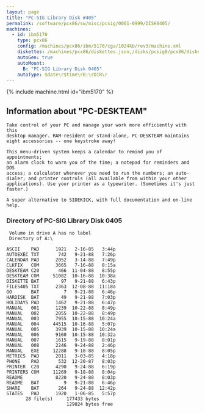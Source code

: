 ```yaml
---
layout: page
title: "PC-SIG Library Disk #405"
permalink: /software/pcx86/sw/misc/pcsig/0001-0999/DISK0405/
machines:
  - id: ibm5170
    type: pcx86
    config: /machines/pcx86/ibm/5170/cga/1024kb/rev3/machine.xml
    diskettes: /machines/pcx86/diskettes.json,/disks/pcsig0/pcx86/diskettes.json
    autoGen: true
    autoMount:
      B: "PC-SIG Library Disk 0405"
    autoType: $date\r$time\rB:\rDIR\r
---
```


{% include machine.html id="ibm5170" %}

## Information about "PC-DESKTEAM"

    Take control of your PC and manage your work more efficiently with this
    desktop manager. RAM-resident or stand-alone, PC-DESKTEAM maintains
    eight accessories -- one keystroke away!
    
    This menu-driven system keeps a calendar to remind you of appointments;
    an alarm clock to warn you of the time; a notepad for reminders and DOS
    access; a calculator whenever you need to run the numbers; an auto-
    dialer; and printer controls (all available from within your other
    applications). Use your printer as a typewriter. (Sometimes it's just
    faster.)
    
    A super alternative to SIDEKICK, with full documentation and on-line
    help.

### Directory of PC-SIG Library Disk 0405

     Volume in drive A has no label
     Directory of A:\

    ASCII    PAD      1921   2-16-85   3:44p
    AUTOEXEC TXT       742   9-21-88   7:26p
    CALENDAR PAD      2052   3-14-88   7:49p
    CLKFIX   COM      3665   7-16-88   8:15a
    DESKTEAM C20       466  11-04-88   8:55p
    DESKTEAM COM     51082  10-16-88  10:38a
    DISKETTE BAT        97   9-21-88   6:43p
    FILES405 TXT      2363  12-08-88  11:18a
    GO       BAT         7   9-21-88   6:46p
    HARDISK  BAT        49   9-21-88   7:03p
    HOLIDAYS PAD      1462   9-21-88   6:47p
    MANUAL   001      1239  10-22-88   8:49p
    MANUAL   002      2055  10-22-88   8:49p
    MANUAL   003      7955  10-15-88  10:24a
    MANUAL   004     44515  10-16-88   5:07p
    MANUAL   005      3939  10-15-88  10:24a
    MANUAL   006      9160  10-15-88  10:32a
    MANUAL   007      1615   9-19-88   8:01p
    MANUAL   008      2246   9-24-88   2:46p
    MANUAL   EXE     12288   9-18-88   8:05p
    METRICS  PAD      2011   3-03-85   4:18p
    PHONE    PAD       532  12-20-87   8:03p
    PRINTER  C20      4290   9-24-88   6:19p
    PRINTERS COM     11269   9-18-88   8:04p
    README            8220   9-24-88   8:03p
    README   BAT         9   9-21-88   6:46p
    SHARE    BAT       264   9-24-88  12:42p
    STATES   PAD      1920   1-06-85   5:57p
           28 file(s)     177433 bytes
                          129024 bytes free
